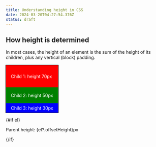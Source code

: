 ```yaml
---
title: Understanding height in CSS
date: 2024-03-20T04:27:54.376Z
status: draft
---
```


<script lang="ts">
  import { onMount } from 'svelte';
  import Row from '$lib/components/Row.svelte';

  let el: HTMLElement | null = null;
</script>

## How height is determined

In most cases, the height of an element is the sum of the height of its children, plus any vertical (block) padding.

<Row center>
<div style="box-shadow: 0 0 0 1px black; inline-size: max-content; margin-top: 1rem; font-family: var(--sans-font)" bind:this={el}>
  <div style="height: 70px; background-color: red; color: white; align-content: center; padding-inline: 1rem">Child 1: height 70px</div>
  <div style="height: 50px; background-color: green; color: white; align-content: center; padding-inline: 1rem">Child 2: height 50px</div>
  <div style="height: 30px; background-color: blue; color: white; align-content: center; padding-inline: 1rem">Child 3: height 30px</div>
</div>

{#if el}

<div style="font-family: var(--sans-font)">
  Parent height: {el?.offsetHeight}px
</div>

{/if}

</Row>
